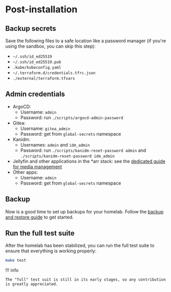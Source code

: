# Post-installation

## Backup secrets

Save the following files to a safe location like a password manager (if you're using the sandbox, you can skip this step):

- `~/.ssh/id_ed25519`
- `~/.ssh/id_ed25519.pub`
- `.kube/kubeconfig.yaml`
- `~/.terraform.d/credentials.tfrc.json`
- `./external/terraform.tfvars`

## Admin credentials

- ArgoCD:
    - Username: `admin`
    - Password: run `./scripts/argocd-admin-password`
- Gitea:
    - Username: `gitea_admin`
    - Password: get from `global-secrets` namespace
- Kanidm:
    - Usernames: `admin` and `idm_admin`
    - Password: run `./scripts/kanidm-reset-password admin` and `./scripts/kanidm-reset-password idm_admin`
- Jellyfin and other applications in the \*arr stack: see the [dedicated guide for media management](../how-to-guides/media-management.md)
- Other apps:
    - Username: `admin`
    - Password: get from `global-secrets` namespace

## Backup

Now is a good time to set up backups for your homelab.
Follow the [backup and restore guide](../how-to-guides/backup-and-restore.md) to get started.

## Run the full test suite

After the homelab has been stabilized, you can run the full test suite to ensure that everything is working properly:

```sh
make test
```

!!! info

    The "full" test suit is still in its early stages, so any contribution is greatly appreciated.
